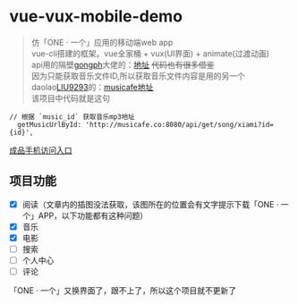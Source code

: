 # vue-vux-mobile-demo

>仿「ONE · 一个」应用的移动端web app <br/>
>vue-cli搭建的框架。vue全家桶 + vux(UI界面) + animate(过渡动画)<br/>
>api用的隔壁[gongph](https://github.com/gongph)大佬的：[地址](https://github.com/gongph/one-api) <del>代码也有很多借鉴</del> <br/>
>因为只能获取音乐文件ID,所以获取音乐文件内容是用的另一个daolao[LIU9293](https://github.com/LIU9293)的：[musicafe地址](https://github.com/LIU9293/musicafe)<br/>
>该项目中代码就是这句
 <pre><code>// 根据 `music_id` 获取音乐mp3地址
  getMusicUrlById: 'http://musicafe.co:8080/api/get/song/xiami?id={id}',
</code></pre>
  
[成品手机访问入口](https://movbricks.github.io/vue-vux-mobile-demo/dist)

## 项目功能
- [x] 阅读（文章内的插图没法获取，该图所在的位置会有文字提示下载「ONE · 一个」APP，以下功能都有这种问题）
- [x] 音乐
- [x] 电影
- [ ] 搜索
- [ ] 个人中心
- [ ] 评论

「ONE · 一个」又换界面了，跟不上了，所以这个项目就不更新了
  
  

